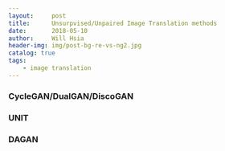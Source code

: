 ```yaml
---
layout:     post
title:      Unsurpvised/Unpaired Image Translation methods
date:       2018-05-10
author:     Will Hsia
header-img: img/post-bg-re-vs-ng2.jpg
catalog: true
tags:
    - image translation
---
```

### CycleGAN/DualGAN/DiscoGAN

### UNIT

### DAGAN